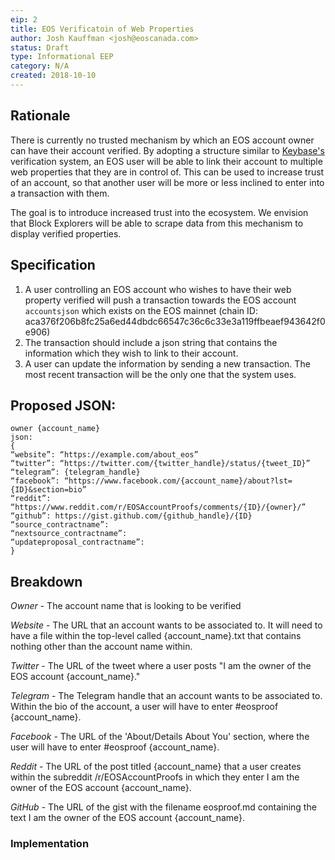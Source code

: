 ```yaml
---
eip: 2
title: EOS Verificatoin of Web Properties
author: Josh Kauffman <josh@eoscanada.com>
status: Draft
type: Informational EEP
category: N/A
created: 2018-10-10
---
```


## Rationale

There is currently no trusted mechanism by which an EOS account owner can have their account verified. By adopting a structure 
similar to [Keybase's](https://keybase.io) verification system, an EOS user will be able to link their account to multiple 
web properties that they are in control of. This can be used to increase trust of an account, so that another user will 
be more or less inclined to enter into a transaction with them. 

The goal is to introduce increased trust into the ecosystem. We envision that Block Explorers will be able to scrape
data from this mechanism to display verified properties. 

## Specification

1. A user controlling an EOS account who wishes to have their web property verified will push a transaction towards 
the EOS account `accountsjson` which exists on the EOS mainnet 
(chain ID: aca376f206b8fc25a6ed44dbdc66547c36c6c33e3a119ffbeaef943642f0e906)
2. The transaction should include a json string that contains the information which they wish to link to their account.
3. A user can update the information by sending a new transaction. The most recent transaction will be the only one
that the system uses.

## Proposed JSON:
```
owner {account_name}
json:
{
“website”: “https://example.com/about_eos”
“twitter”: “https://twitter.com/{twitter_handle}/status/{tweet_ID}”
“telegram”: {telegram_handle}
“facebook”: “https://www.facebook.com/{account_name}/about?lst={ID}&section=bio”
“reddit”: “https://www.reddit.com/r/EOSAccountProofs/comments/{ID}/{owner}/”
“github”: https://gist.github.com/{github_handle}/{ID}
“source_contractname”: 
“nextsource_contractname”: 
“updateproposal_contractname”: 
}
```

## Breakdown

*Owner* - The account name that is looking to be verified

*Website* - The URL that an account wants to be associated to. It will need to have a file within the top-level called
{account_name}.txt that contains nothing other than the account name within.

*Twitter* - The URL of the tweet where a user posts "I am the owner of the EOS account {account_name}."

*Telegram* - The Telegram handle that an account wants to be associated to. Within the bio of the account, a user will
have to enter #eosproof {account_name}.

*Facebook* - The URL of the 'About/Details About You' section, where the user will have to enter #eosproof {account_name}.

*Reddit* - The URL of the post titled {account_name} that a user creates within the subreddit /r/EOSAccountProofs in which they enter
I am the owner of the EOS account {account_name}.

*GitHub* - The URL of the gist with the filename eosproof.md containing the text I am the owner of the EOS account 
{account_name}.


### Implementation


